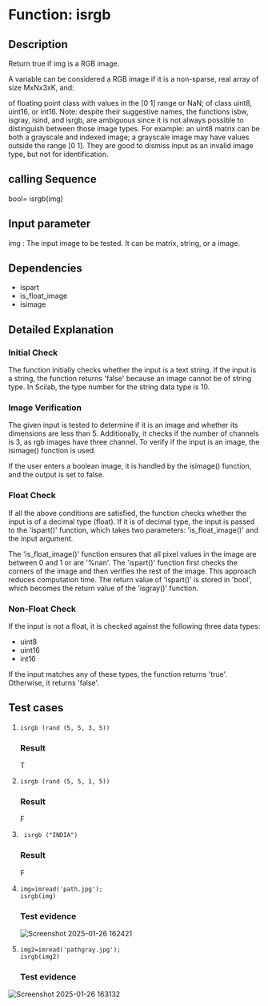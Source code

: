# Function: isrgb
## Description
Return true if img is a RGB image.

A variable can be considered a RGB image if it is a non-sparse, real array of size MxNx3xK, and:

of floating point class with values in the [0 1] range or NaN;
of class uint8, uint16, or int16.
Note: despite their suggestive names, the functions isbw, isgray, isind, and isrgb, are ambiguous since it is not always possible to distinguish between those image types. For example: an uint8 matrix can be both a grayscale and indexed image; a grayscale image may have values outside the range [0 1]. They are good to dismiss input as an invalid image type, but not for identification.

## calling Sequence
bool= isrgb(img)

## Input parameter
img : The input image to be tested. It can be matrix, string, or a image.

## Dependencies
* ispart
* is_float_image
* isimage

## Detailed Explanation

### Initial Check 
The function initially checks whether the input is a text string. If the input is a string, the function returns 'false' because an image cannot be of string type. In Scilab, the type number for the string data type is 10.

### Image Verification 
The given input is tested to determine if it is an image and whether its dimensions are less than 5. Additionally, it checks if the number of channels is 3, as rgb images have three channel. To verify if the input is an image, the isimage() function is used.

If the user enters a boolean image, it is handled by the isimage() function, and the output is set to false.

### Float Check  
If all the above conditions are satisfied, the function checks whether the input is of a decimal type (float). If it is of decimal type, the input is passed to the 'ispart()' function, which takes two parameters: 'is_float_image()' and the input argument. 

The 'is_float_image()' function ensures that all pixel values in the image are between 0 and 1 or are '%nan'. The 'ispart()' function first checks the corners of the image and then verifies the rest of the image. This approach reduces computation time. The return value of 'ispart()' is stored in 'bool', which becomes the return value of the 'isgray()' function.

### Non-Float Check  
If the input is not a float, it is checked against the following three data types:  

* uint8
* uint16
* int16 

If the input matches any of these types, the function returns 'true'. Otherwise, it returns 'false'.

## Test cases
1.     isrgb (rand (5, 5, 3, 5))
   ### Result
   T

2.     isrgb (rand (5, 5, 1, 5))
   ### Result
   F
   
4.      isrgb ("INDIA")
   ### Result
   F

5.     img=imread('path.jpg');
       isrgb(img)
   ### Test evidence
   ![Screenshot 2025-01-26 162421](https://github.com/user-attachments/assets/72e9d47c-1edc-4261-98f7-5d3c3af12e7d)


6.     img2=imread('pathgray.jpg');
       isrgb(img2)
   ### Test evidence
  ![Screenshot 2025-01-26 163132](https://github.com/user-attachments/assets/9637c03c-8a78-4d75-be48-7c83b07b9035)

